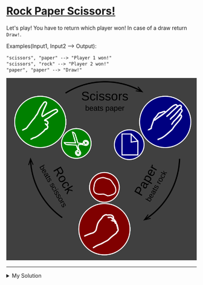 # [Rock Paper Scissors!](https://www.codewars.com/kata/5672a98bdbdd995fad00000f)

Let's play! You have to return which player won! In case of a draw return `Draw!`.

Examples(Input1, Input2 --> Output):

```
"scissors", "paper" --> "Player 1 won!"
"scissors", "rock" --> "Player 2 won!"
"paper", "paper" --> "Draw!"
```

![rock paper scissors](/images/rock-paper-scissors.png)

---

<details><summary>My Solution</summary>

```js
const rps = (p1, p2) => {
  if (p1 === p2) return 'Draw!'

  const map = {
    rock: 'scissors',
    paper: 'rock',
    scissors: 'paper'
  }

  return map[p1] === p2 ? 'Player 1 won!' : 'Player 2 won!'
}
```

</details>
